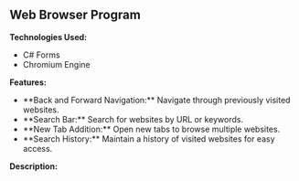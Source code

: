 ## Web Browser Program

**Technologies Used:**

<ul>
  <li>C# Forms</li>
  <li>Chromium Engine</li>
</ul>

**Features:**

<ul>
  <li>**Back and Forward Navigation:** Navigate through previously visited websites.</li>
  <li>**Search Bar:** Search for websites by URL or keywords.</li>
  <li>**New Tab Addition:** Open new tabs to browse multiple websites.</li>
  <li>**Search History:** Maintain a history of visited websites for easy access.</li>
</ul>

**Description:**
